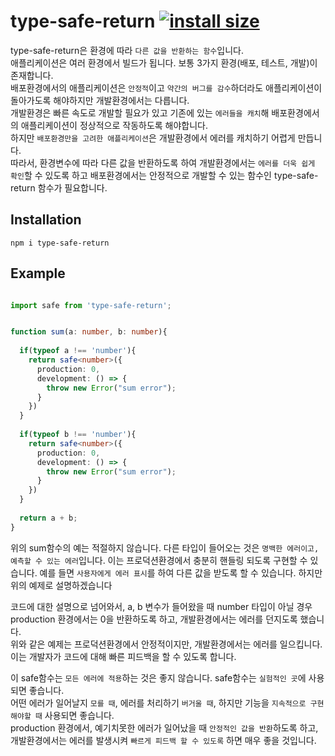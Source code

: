 # type-safe-return [![install size](https://packagephobia.com/badge?p=type-safe-return)](https://packagephobia.com/result?p=type-safe-return)
type-safe-return은 환경에 따라 `다른 값을 반환하는 함수`입니다.<br> 애플리케이션은 여러 환경에서 빌드가 됩니다. 보통 3가지 환경(배포, 테스트, 개발)이 존재합니다. <br>
배포환경에서의 애플리케이션은 `안정적`이고 `약간의 버그를 감수`하더라도 애플리케이션이 돌아가도록 해야하지만 개발환경에서는 다릅니다. <br> 
개발환경은 빠른 속도로 개발할 필요가 있고 기존에 있는 `에러들을 캐치`해 배포환경에서의 애플리케이션이 정상적으로 작동하도록 해야합니다. <br>
하지만 `배포환경만을 고려한 애플리케이션`은 개발환경에서 에러를 캐치하기 어렵게 만듭니다. <br>
따라서, 환경변수에 따라 다른 값을 반환하도록 하여 개발환경에서는 `에러를 더욱 쉽게 확인`할 수 있도록 하고 배포환경에서는 안정적으로 개발할 수 있는 함수인 type-safe-return 함수가 필요합니다. 

## Installation
```shell
npm i type-safe-return
```

## Example

```typescript

import safe from 'type-safe-return';


function sum(a: number, b: number){
  
  if(typeof a !== 'number'){
    return safe<number>({
      production: 0,
      development: () => {
        throw new Error("sum error");
      }
    })
  }
  
  if(typeof b !== 'number'){
    return safe<number>({
      production: 0,
      development: () => {
        throw new Error("sum error");
      }
    })
  }
  
  return a + b;
}
```

위의 sum함수의 예는 적절하지 않습니다. 다른 타입이 들어오는 것은 `명백한 에러이고, 예측할 수 있는 에러`입니다. 이는 프로덕션환경에서 충분히 핸들링 되도록 구현할 수 있습니다. 
예를 들면 `사용자에게 에러 표시`를 하여 다른 값을 받도록 할 수 있습니다. 하지만 위의 예제로 설명하겠습니다 <br>

코드에 대한 설명으로 넘어와서, a, b 변수가 들어왔을 때 number 타입이 아닐 경우 production 환경에서는 0을 반환하도록 하고, 개발환경에서는 에러를 던지도록 했습니다. <br>
위와 같은 예제는 프로덕션환경에서 안정적이지만, 개발환경에서는 에러를 일으킵니다. 이는 개발자가 코드에 대해 빠른 피드백을 할 수 있도록 합니다. <br>

이 safe함수는 `모든 에러에 적용`하는 것은 좋지 않습니다. safe함수는 `실험적인 곳`에 사용되면 좋습니다. <br>
어떤 에러가 일어날지 `모를 때`, 에러를 처리하기 `버거울 때`, 하지만 기능을 `지속적으로 구현해야할 때` 사용되면 좋습니다. <br>
production 환경에서, 예기치못한 에러가 일어났을 때 `안정적인 값을 반환`하도록 하고, 개발환경에서는 에러를 발생시켜 `빠르게 피드백 할 수 있도록` 하면 매우 좋을 것입니다. 


